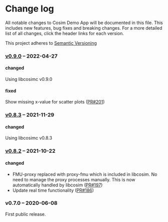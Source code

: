 # Change log
All notable changes to Cosim Demo App will be documented in this file. This includes new features, bug fixes and breaking changes. 
For a more detailed list of all changes, click the header links for each version. 

This project adheres to [Semantic Versioning](https://semver.org/spec/v2.0.0.html)

### [v0.9.0] – 2022-04-27

#### changed
Using libcosimc v0.9.0

#### fixed
Show missing x-value for scatter plots ([PR#201](https://github.com/open-simulation-platform/cosim-demo-app/pull/201))

### [v0.8.3] – 2021-11-29

#### changed
Using libcosimc v0.8.3

### [v0.8.2] – 2021-10-22

#### changed
- FMU-proxy replaced with proxy-fmu which is included in libcosim. No need to manage the proxy processes manually. 
This is now automatically handled by libcosim ([PR#197](https://github.com/open-simulation-platform/cosim-demo-app/pull/197))
- Update real time functionality ([PR#186](https://github.com/open-simulation-platform/cosim-demo-app/pull/186))

### v0.7.0 – 2020-06-08
First public release.


[v0.8.2]: https://github.com/open-simulation-platform/cosim-demo-app/compare/v0.7.0...v0.8.2
[v0.8.3]: https://github.com/open-simulation-platform/cosim-demo-app/compare/v0.8.2...v0.8.3
[v0.9.0]: https://github.com/open-simulation-platform/cosim-demo-app/compare/v0.8.3...v0.9.0
